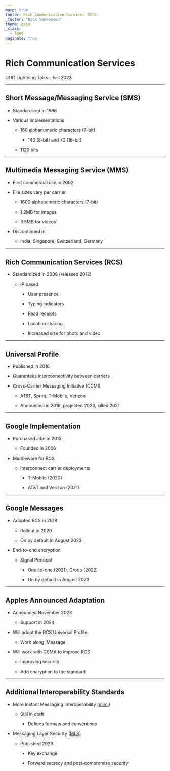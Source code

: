 ```yaml
---
marp: true
footer: Rich Communication Services (RCS)
_footer: "Nick VanFossen"
theme: gaia
_class:
  - lead
paginate: true
---
```


# Rich Communication Services

UUG Lightning Talks - Fall 2023

---

## Short Message/Messaging Service (SMS)

- Standardized in 1986

- Various implementations

  - 160 alphanumeric characters (7-bit)
  
    - 140 (8-bit) and 70 (16-bit)

  - 1120 bits

---

## Multimedia Messaging Service (MMS)

- First commercial use in 2002

- File sizes vary per carrier

  - 1600 alphanumeric characters (7-bit)

  - 1.2MB for images

  - 3.5MB for videos

- Discontinued in:
  
  - India, Singapore, Switzerland, Germany

---

## Rich Communication Services (RCS)

- Standardized in 2008 (released 2012)

  - IP based

    - User presence
  
    - Typing indicators
  
    - Read receipts
  
    - Location sharing
  
    - Increased size for photo and video

---

## Universal Profile

- Published in 2016

- Guarantees interconnectivity between carriers

- Cross-Carrier Messaging Initiative (CCMI)

  - AT&T, Sprint, T-Mobile, Verizon

  - Announced in 2019, projected 2020, killed 2021

---

## Google Implementation

- Purchased Jibe in 2015

  - Founded in 2006

- Middleware for RCS

  - Interconnect carrier deployments

    - T-Mobile (2020)

    - AT&T and Verizon (2021)

---

## Google Messages

- Adopted RCS in 2018

  - Rollout in 2020
  
  - On by default in August 2023

- End-to-end encryption

  - Signal Protocol

    - One-to-one (2021), Group (2022)

    - On by default in August 2023

---

## Apples Announced Adaptation

- Announced November 2023

  - Support in 2024

- Will adopt the RCS Universal Profile

  - Work along iMessage

- Will work with GSMA to improve RCS

  - Improving security

  - Add encryption to the standard

---

## Additional Interoperability Standards

- More Instant Messaging Interoperability ([mimi](https://www.ietf.org/archive/id/draft-ralston-mimi-protocol-01.html))

  - Still in draft

    - Defines formats and conventions

- Messaging Layer Security ([MLS](https://www.rfc-editor.org/rfc/rfc9420.html))

  - Published 2023

    - Key exchange

    - Forward secrecy and post-compromise security

<!-- ---

<style scoped>
  ul {
    font-size: 22px
  }
</style>

## References

- <https://en.wikipedia.org/wiki/SMS>

- <https://www.loc.gov/preservation/digital/formats/fdd/fdd000431.shtml>

- <https://en.wikipedia.org/wiki/Multimedia_Messaging_Service>

- <https://en.wikipedia.org/wiki/Rich_Communication_Services>

- <https://arstechnica.com/gadgets/2021/04/verizon-att-and-t-mobile-kill-their-cross-carrier-rcs-messaging-plans/>

- <https://jibe.google.com/>

- <https://en.wikipedia.org/wiki/Rich_Communication_Services>

- <https://arstechnica.com/gadgets/2018/04/google-gives-up-on-google-allo-hopes-carriers-will-sort-out-rcs-messaging/>

- <https://9to5mac.com/2023/11/16/apple-rcs-coming-to-iphone/> -->
